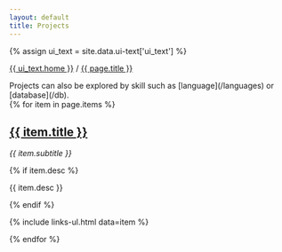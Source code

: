 ```yaml
---
layout: default
title: Projects
---
```


{% assign ui_text = site.data.ui-text['ui_text'] %}

<!-- Spacer -->
<div class="section spacer"></div>

<!-- Title -->
<div class="section title">
	<div class="content">
		<div class="h-subtitle typed-bread-template">
			<p><a href="{{ site.url }}">{{ ui_text.home }}</a> / <a href="{{ page.url }}">{{ page.title }}</a></p>
		</div>
		<span class="typed-bread"></span>
	</div>
</div>

<div class="section"><div class="content">
<section markdown="1">
Projects can also be explored by skill such as [language](/languages) or [database](/db).
</section>
</div></div>

<section>
{% for item in page.items %}
<div class="section"><div class="content">
  <h1><a href="{{ item.url }}">{{ item.title }}</a></h1>

  <p><em>{{ item.subtitle }}</em></p>

  {% if item.desc %}
  <p>{{ item.desc }}</p>
  {% endif %}

  {% include links-ul.html data=item %}
</div></div>
{% endfor %}
</section>
